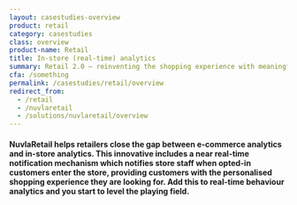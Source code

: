 ```yaml
---
layout: casestudies-overview
product: retail
category: casestudies
class: overview
product-name: Retail
title: In-store (real-time) analytics
summary: Retail 2.0 — reinventing the shopping experience with meaningful insights.
cfa: /something
permalink: /casestudies/retail/overview
redirect_from:
  - /retail
  - /nuvlaretail
  - /solutions/nuvlaretail/overview
---
```


<h4>NuvlaRetail helps retailers close the gap between e-commerce analytics and in-store analytics. This innovative includes a near real-time notification mechanism which notifies store staff when opted-in customers enter the store, providing customers with the personalised shopping experience they are looking for. Add this to real-time behaviour analytics and you start to level the playing field.</h4>
